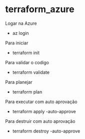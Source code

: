 # terraform_azure
Logar na Azure
* az login

Para iniciar
* terraform init

Para validar o codigo
* terraform validate

Para planejar
* terraform plan

Para executar com auto aprovação
* terraform apply -auto-approve

Para destruir com auto aprovação
* terraform destroy -auto-approve
